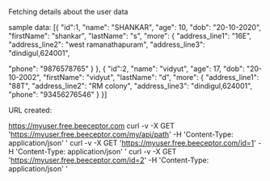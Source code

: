 Fetching details about the user data

sample data:
[{
"id":1,
"name": "SHANKAR",
"age": 10,
"dob": "20-10-2020",
"firstName": "shankar",
"lastName": "s",
"more": {
"address_line1": "16E",
"address_line2": "west ramanathapuram",
"address_line3": "dindigul,624001",

"phone": "9876578765"
}
},
{
"id":2,
"name": "vidyut",
"age": 17,
"dob": "20-10-2002",
"firstName": "vidyut",
"lastName": "d",
"more": {
"address_line1": "88T",
"address_line2": "RM colony",
"address_line3": "dindigul,624001",
"phone": "93456276546"
}
}]

URL created:

https://myuser.free.beeceptor.com
curl -v -X GET 'https://myuser.free.beeceptor.com/my/api/path' -H 'Content-Type: application/json' '
curl -v -X GET 'https://myuser.free.beeceptor.com/id=1' -H 'Content-Type: application/json' '
curl -v -X GET 'https://myuser.free.beeceptor.com/id=2' -H 'Content-Type: application/json' '


